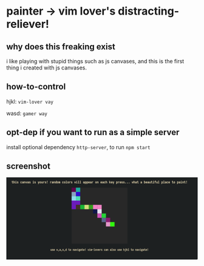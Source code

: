 # painter -> vim lover's distracting-reliever!


## why does this freaking exist
i like playing with stupid things such as js canvases, and this is the first thing i created with js canvases. 


## how-to-control
hjkl: `vim-lover vay`

wasd: `gamer way`


## opt-dep if you want to run as a simple server
install optional dependency `http-server`, to run `npm start`

## screenshot
![Screenshot](.github/screenshot.png)
